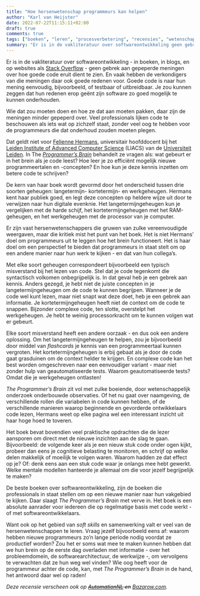 ```yaml
---
title: "Hoe hersenwetenschap programmeurs kan helpen"
author: "Karl van Heijster"
date: 2022-07-22T11:15:11+02:00
draft: true
comments: true
tags: ["boeken", "leren", "procesverbetering", "recensies", "wetenschap"]
summary: "Er is in de vakliteratuur over softwareontwikkeling geen gebrek aan gepeperde meningen over hoe goede code eruit dient te zien. Goede code is naar hun mening eenvoudig, bijvoorbeeld, of testbaar of uitbreidbaar. Je zou kunnen zeggen dat hun redenen erop geënt zijn software zo goed mogelijk te kunnen onderhouden. Wie dat zou moeten doen en hoe ze dat aan moeten pakken, daar zijn de meningen minder gepeperd over. Veel professionals lijken code te beschouwen als iets wat op zichzelf staat, zonder veel oog te hebben voor de programmeurs die dat onderhoud zouden moeten plegen. Dat geldt niet voor Felienne Hermans. In The *Programmer’s Brain* behandelt ze vragen als: wat gebeurt er in het brein als je code leest? Hoe leer je zo efficiënt mogelijk nieuwe programmeertalen en -concepten? En hoe kun je deze kennis inzetten om betere code te schrijven?"
---
```


Er is in de vakliteratuur over softwareontwikkeling - in boeken, in blogs, en op websites als [Stack Overflow](https://stackoverflow.com/) - geen gebrek aan gepeperde meningen over hoe goede code eruit dient te zien. En vaak hebben de verkondigers van die meningen daar ook goede redenen voor. Goede code is naar hun mening eenvoudig, bijvoorbeeld, of testbaar of uitbreidbaar. Je zou kunnen zeggen dat hun redenen erop geënt zijn software zo goed mogelijk te kunnen onderhouden. 


Wie dat zou moeten doen en hoe ze dat aan moeten pakken, daar zijn de meningen minder gepeperd over. Veel professionals lijken code te beschouwen als iets wat op zichzelf staat, zonder veel oog te hebben voor de programmeurs die dat onderhoud zouden moeten plegen.


Dat geldt niet voor [Felienne Hermans](https://www.felienne.com/), universitair hoofddocent bij het [Leiden Institute of Advanced Computer Science](https://liacs.leidenuniv.nl/) (LIACS) van de [Universiteit Leiden](https://www.universiteitleiden.nl/). In The [*Programmer’s Brain*](https://www.manning.com/books/the-programmers-brain) behandelt ze vragen als: wat gebeurt er in het brein als je code leest? Hoe leer je zo efficiënt mogelijk nieuwe programmeertalen en -concepten? En hoe kun je deze kennis inzetten om betere code te schrijven?


De kern van haar boek wordt gevormd door het onderscheid tussen drie soorten geheugen: langetermijn- kortetermijn- en werkgeheugen. Hermans kent haar publiek goed, en legt deze concepten op heldere wijze uit door te verwijzen naar hun digitale evenknie. Het langetermijngeheugen kun je vergelijken met de harde schijf, het kortetermijngeheugen met het RAM-geheugen, en het werkgeheugen met de processor van je computer.


Er zijn vast hersenwetenschappers die gruwen van zulke vereenvoudigde weergaven, maar die kritiek mist het punt van het boek. Het is niet Hermans’ doel om programmeurs uit te leggen hoe het brein functioneert. Het is haar doel om een perspectief te bieden dat programmeurs in staat stelt om op een andere manier naar hun werk te kijken - en dat van hun collega’s. 


Met elke soort geheugen correspondeert bijvoorbeeld een typisch misverstand bij het lezen van code. Stel dat je code tegenkomt die syntactisch volkomen onbegrijpelijk is. In dat geval heb je een gebrek aan kennis. Anders gezegd, je hebt niet de juiste concepten in je langetermijngeheugen om de code te kunnen begrijpen. Wanneer je de code wel kunt lezen, maar niet snapt wat deze doet, heb je een gebrek aan informatie. Je kortetermijngeheugen heeft niet de context om de code te snappen. Bijzonder complexe code, ten slotte, overstelpt het werkgeheugen. Je hebt te weinig processorkracht om te kunnen volgen wat er gebeurt.


Elke soort misverstand heeft een andere oorzaak - en dus ook een andere oplossing. Om het langetermijngeheugen te helpen, zou je bijvoorbeeld door middel van *flashcards* je kennis van een programmeertaal kunnen vergroten. Het kortetermijngeheugen is erbij gebaat als je door de code gaat grasduinen om de context helder te krijgen. En complexe code kan het best worden omgeschreven naar een eenvoudiger variant - maar niet zonder hulp van geautomatiseerde tests. Waarom geautomatiseerde tests? Omdat die je werkgeheugen ontlasten!


*The Programmer’s Brain* zit vol met zulke boeiende, door wetenschappelijk onderzoek onderbouwde observaties. Of het nu gaat over naamgeving, de verschillende rollen die variabelen in code kunnen hebben, of de verschillende manieren waarop beginnende en gevorderde ontwikkelaars code lezen, Hermans weet op elke pagina wel een interessant inzicht uit haar hoge hoed te toveren. 


Het boek bevat bovendien veel praktische opdrachten die de lezer aansporen om direct met de nieuwe inzichten aan de slag te gaan. Bijvoorbeeld: de volgende keer als je een nieuw stuk code onder ogen kijkt, probeer dan eens je cognitieve belasting te monitoren, en schrijf op welke delen makkelijk of moeilijk te volgen waren. Waarom hadden ze dat effect op je? Of: denk eens aan een stuk code waar je onlangs mee hebt gewerkt. Welke mentale modellen hanteerde je allemaal om die voor jezelf begrijpelijk te maken?


De beste boeken over softwareontwikkeling, zijn de boeken die professionals in staat stellen om op een nieuwe manier naar hun vakgebied te kijken. Daar slaagt *The Programmer’s Brain* met verve in. Het boek is een absolute aanrader voor iedereen die op regelmatige basis met code werkt - of met softwareontwikkelaars. 


Want ook op het gebied van *soft skills* en samenwerking valt er veel van de hersenwetenschappen te leren. Vraag jezelf bijvoorbeeld eens af: waarom hebben nieuwe programmeurs zo’n lange periode nodig voordat ze productief worden? Zou het er soms wat mee te maken kunnen hebben dat we hun brein op de eerste dag overladen met informatie - over het probleemdomein, de softwarearchitectuur, de werkwijze -, om vervolgens te verwachten dat ze hun weg wel vinden? Wie oog heeft voor de programmeur achter de code, kan, met *The Programmer’s Brain* in de hand, het antwoord daar wel op raden!


*Deze recensie verscheen ook op ~~[AutomationNL](https://www.automationnl.nl/) en~~ [Bazarow.com](https://bazarow.com/).*
